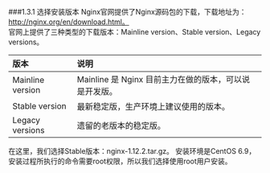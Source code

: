 ###1.3.1 选择安装版本
Nginx官网提供了Nginx源码包的下载，下载地址为：http://nginx.org/en/download.html。  
官网上提供了三种类型的下载版本：Mainline version、Stable version、Legacy versions。

| 版本| 说明 |
| :--- | :--- | 
|Mainline version|Mainline 是 Nginx 目前主力在做的版本，可以说是开发版。<br>|
|Stable version|最新稳定版，生产环境上建议使用的版本。<br>|
|Legacy versions|遗留的老版本的稳定版。<br>|
在这里，我们选择Stable版本：nginx-1.12.2.tar.gz。
安装环境是CentOS 6.9，安装过程所执行的命令需要root权限，所以我们选择使用root用户安装。